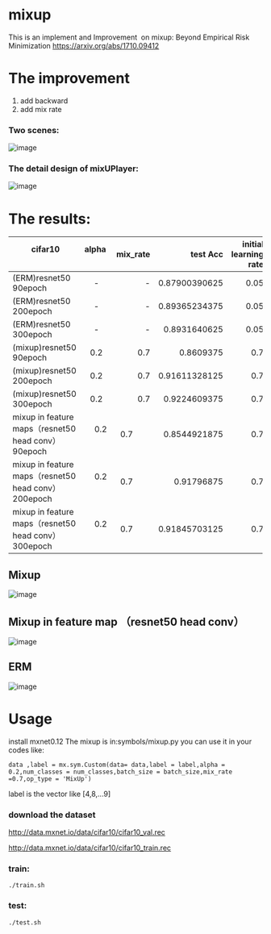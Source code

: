 # mixup

This is an implement and Improvement  on mixup: Beyond Empirical Risk Minimization https://arxiv.org/abs/1710.09412

# The improvement 

1. add backward
2. add mix rate


### Two scenes:
![image](https://github.com/unsky/mixup/blob/master/3.png)


### The detail design of mixUPlayer:

![image](https://github.com/unsky/mixup/blob/master/4.png)


# The results:


|         cifar10               | alpha         | mix_rate  | test Acc |initial learning rate|
| -------------          |:-------------:| -----:      | -----:   | -----:  |
| (ERM)resnet50 90epoch  |      -        |-            | 0.87900390625  | 0.05|
|(ERM)resnet50 200epoch  |      -        |-            | 0.89365234375 | 0.05|
|(ERM)resnet50 300epoch  |      -        |-            | 0.8931640625|0.05 |
| (mixup)resnet50 90epoch|      0.2     |0.7           |0.8609375      | 0.7|
| (mixup)resnet50 200epoch|      0.2     |0.7           |0.91611328125      | 0.7|
| (mixup)resnet50 300epoch|      0.2     |0.7          | 0.9224609375     | 0.7|
| mixup in feature maps（resnet50 head conv）90epoch|      0.2     |0.7          | 0.8544921875  |0.7 |
| mixup in feature maps（resnet50 head conv）200epoch|      0.2     |0.7          | 0.91796875  |0.7 |
| mixup in feature maps（resnet50 head conv）300epoch|      0.2     |0.7          | 0.91845703125  |0.7 |



## Mixup
![image](https://github.com/unsky/mixup/blob/master/1.png)
## Mixup in feature map （resnet50 head conv）
![image](https://github.com/unsky/mixup/blob/master/5.png)

## ERM
![image](https://github.com/unsky/mixup/blob/master/2.png)

# Usage
install mxnet0.12
The mixup is in:symbols/mixup.py
you can use it in your codes like:

```
data ,label = mx.sym.Custom(data= data,label = label,alpha = 0.2,num_classes = num_classes,batch_size = batch_size,mix_rate =0.7,op_type = 'MixUp')
```
label is the vector like [4,8,...9]
### download the dataset
http://data.mxnet.io/data/cifar10/cifar10_val.rec

http://data.mxnet.io/data/cifar10/cifar10_train.rec



### train:
```
./train.sh
```
### test:
```
./test.sh
```
